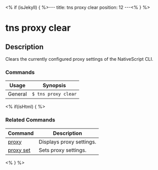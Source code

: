 <% if (isJekyll) { %>---
title: tns proxy clear
position: 12
---<% } %>

# tns proxy clear

## Description

Clears the currently configured proxy settings of the NativeScript CLI.

### Commands

Usage | Synopsis
------|-------
General | `$ tns proxy clear`

<% if(isHtml) { %>

### Related Commands

Command | Description
----------|----------
[proxy](proxy.html) | Displays proxy settings.
[proxy set](proxy-set.html) | Sets proxy settings.
<% } %>
